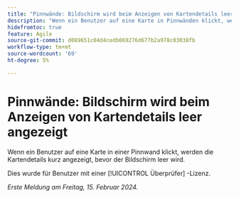 ```yaml
---
title: "Pinnwände: Bildschirm wird beim Anzeigen von Kartendetails leer angezeigt"
description: "Wenn ein Benutzer auf eine Karte in Pinnwänden klickt, werden die Kartendetails kurz angezeigt, bevor der Bildschirm leer wird."
hidefromtoc: true
feature: Agile
source-git-commit: d089651c04d4cedb069276d677b2a978c03038fb
workflow-type: tm+mt
source-wordcount: '69'
ht-degree: 5%

---
```



# Pinnwände: Bildschirm wird beim Anzeigen von Kartendetails leer angezeigt

Wenn ein Benutzer auf eine Karte in einer Pinnwand klickt, werden die Kartendetails kurz angezeigt, bevor der Bildschirm leer wird.

Dies wurde für Benutzer mit einer [!UICONTROL Überprüfer] -Lizenz.

_Erste Meldung am Freitag, 15. Februar 2024._
